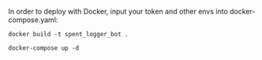 In order to deploy with Docker, input your token and other envs into docker-compose.yaml:
```
docker build -t spent_logger_bot .

docker-compose up -d
```
